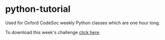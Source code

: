 # python-tutorial
Used for Oxford CodeSoc weekly Python classes which are one hour long.

To download this week's challenge [click here](https://onedrive.live.com/download?cid=409B943F3040E52C&resid=409B943F3040E52C%21124578&authkey=AEICVHmyaJ4xNXw).